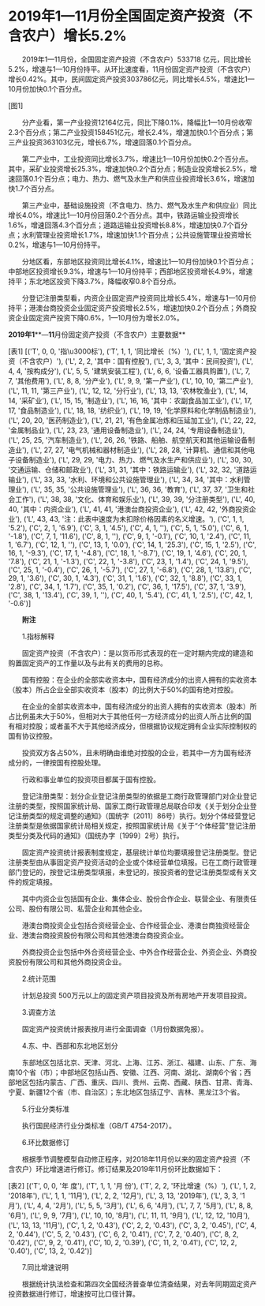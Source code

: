 # 2019年1—11月份全国固定资产投资（不含农户）增长5.2%

　　2019年1—11月份，全国固定资产投资（不含农户）533718 亿元，同比增长5.2%，增速与1—10月份持平。从环比速度看，11月份固定资产投资（不含农户）增长0.42%。其中，民间固定资产投资303786亿元，同比增长4.5%，增速比1—10月份加快0.1个百分点。

[图1]

　　分产业看，第一产业投资12164亿元，同比下降0.1%，降幅比1—10月份收窄2.3个百分点；第二产业投资158451亿元，增长2.4%，增速加快0.1个百分点；第三产业投资363103亿元，增长6.7%，增速回落0.1个百分点。

　　第二产业中，工业投资同比增长3.7%，增速比1—10月份加快0.2个百分点。其中，采矿业投资增长25.3%，增速加快0.2个百分点；制造业投资增长2.5%，增速回落0.1个百分点；电力、热力、燃气及水生产和供应业投资增长3.6%，增速加快1.7个百分点。

　　第三产业中，基础设施投资（不含电力、热力、燃气及水生产和供应业）同比增长4.0%，增速比1—10月份回落0.2个百分点。其中，铁路运输业投资增长1.6%，增速回落4.3个百分点；道路运输业投资增长8.8%，增速加快0.7个百分点；水利管理业投资增长1.7%，增速加快1.1个百分点；公共设施管理业投资增长0.2%，增速与1—10月份持平。

　　分地区看，东部地区投资同比增长4.1%，增速比1—10月份加快0.1个百分点；中部地区投资增长9.3%，增速与1—10月份持平；西部地区投资增长4.9%，增速持平；东北地区投资下降3.7%，降幅收窄0.8个百分点。

　　分登记注册类型看，内资企业固定资产投资同比增长5.4%，增速与1—10月份持平；港澳台商投资企业固定资产投资增长2.5%，增速加快0.2个百分点；外商投资企业固定资产投资下降0.6%，1—10月份为增长2.0%。

**2019****年****1****—****11****月份固定资产投资（不含农户）主要数据**

[表1]
[('T', 0, 0, '指\u3000标'), ('T', 1, 1, '同比增长（%）'), ('L', 1, 1, '固定资产投资（不含农户）'), ('L', 2, 2, '其中：国有控股'), ('L', 3, 3, '其中：民间投资'), ('L', 4, 4, '按构成分'), ('L', 5, 5, '建筑安装工程'), ('L', 6, 6, '设备工器具购置'), ('L', 7, 7, '其他费用'), ('L', 8, 8, '分产业'), ('L', 9, 9, '第一产业'), ('L', 10, 10, '第二产业'), ('L', 11, 11, '第三产业'), ('L', 12, 12, '分行业'), ('L', 13, 13, '农林牧渔业'), ('L', 14, 14, '采矿业'), ('L', 15, 15, '制造业'), ('L', 16, 16, '其中：农副食品加工业'), ('L', 17, 17, '食品制造业'), ('L', 18, 18, '纺织业'), ('L', 19, 19, '化学原料和化学制品制造业'), ('L', 20, 20, '医药制造业'), ('L', 21, 21, '有色金属冶炼和压延加工业'), ('L', 22, 22, '金属制品业'), ('L', 23, 23, '通用设备制造业'), ('L', 24, 24, '专用设备制造业'), ('L', 25, 25, '汽车制造业'), ('L', 26, 26, '铁路、船舶、航空航天和其他运输设备制造业'), ('L', 27, 27, '电气机械和器材制造业'), ('L', 28, 28, '计算机、通信和其他电子设备制造业'), ('L', 29, 29, '电力、热力、燃气及水生产和供应业'), ('L', 30, 30, '交通运输、仓储和邮政业'), ('L', 31, 31, '其中：铁路运输业'), ('L', 32, 32, '道路运输业'), ('L', 33, 33, '水利、环境和公共设施管理业'), ('L', 34, 34, '其中：水利管理业'), ('L', 35, 35, '公共设施管理业'), ('L', 36, 36, '教育'), ('L', 37, 37, '卫生和社会工作'), ('L', 38, 38, '文化、体育和娱乐业'), ('L', 39, 39, '分注册类型'), ('L', 40, 40, '其中：内资企业'), ('L', 41, 41, '港澳台商投资企业'), ('L', 42, 42, '外商投资企业'), ('L', 43, 43, '注：此表中速度为未扣除价格因素的名义增速。'), ('C', 1, 1, '5.2'), ('C', 2, 1, '6.9'), ('C', 3, 1, '4.5'), ('C', 4, 1, ''), ('C', 5, 1, '5.0'), ('C', 6, 1, '-1.8'), ('C', 7, 1, '11.6'), ('C', 8, 1, ''), ('C', 9, 1, '-0.1'), ('C', 10, 1, '2.4'), ('C', 11, 1, '6.7'), ('C', 12, 1, ''), ('C', 13, 1, '0.0'), ('C', 14, 1, '25.3'), ('C', 15, 1, '2.5'), ('C', 16, 1, '-9.3'), ('C', 17, 1, '-4.8'), ('C', 18, 1, '-8.7'), ('C', 19, 1, '4.6'), ('C', 20, 1, '7.8'), ('C', 21, 1, '-1.3'), ('C', 22, 1, '-3.8'), ('C', 23, 1, '1.4'), ('C', 24, 1, '9.5'), ('C', 25, 1, '-0.4'), ('C', 26, 1, '-5.7'), ('C', 27, 1, '-6.8'), ('C', 28, 1, '13.8'), ('C', 29, 1, '3.6'), ('C', 30, 1, '4.3'), ('C', 31, 1, '1.6'), ('C', 32, 1, '8.8'), ('C', 33, 1, '2.8'), ('C', 34, 1, '1.7'), ('C', 35, 1, '0.2'), ('C', 36, 1, '17.5'), ('C', 37, 1, '3.9'), ('C', 38, 1, '13.4'), ('C', 39, 1, ''), ('C', 40, 1, '5.4'), ('C', 41, 1, '2.5'), ('C', 42, 1, '-0.6')]

　　**附注**

　　1.指标解释

　　固定资产投资（不含农户）：是以货币形式表现的在一定时期内完成的建造和购置固定资产的工作量以及与此有关的费用的总称。

　　国有控股：在企业的全部实收资本中，国有经济成分的出资人拥有的实收资本（股本）所占企业全部实收资本（股本）的比例大于50%的国有绝对控股。

　　在企业的全部实收资本中，国有经济成分的出资人拥有的实收资本（股本）所占比例虽未大于50%，但相对大于其他任何一方经济成分的出资人所占比例的国有相对控股；或者虽不大于其他经济成分，但根据协议规定拥有企业实际控制权的国有协议控股。

　　投资双方各占50%，且未明确由谁绝对控股的企业，若其中一方为国有经济成分的，一律按国有控股处理。

　　行政和事业单位的投资项目都属于国有控股。

　　登记注册类型：划分企业登记注册类型的依据是工商行政管理部门对企业登记注册的类型，按照国家统计局、国家工商行政管理总局联合印发《关于划分企业登记注册类型的规定调整的通知》（国统字〔2011〕86号）执行。划分个体经营登记注册类型是依据国家统计局相关规定，按照国家统计局《关于“个体经营”登记注册类型分类及代码的通知》（国统办字〔1999〕2号）执行。

　　固定资产投资统计报表制度规定，基层统计单位均要填报登记注册类型。登记注册类型由从事固定资产投资活动的企业或个体经营单位填报。已在工商行政管理部门登记的，按登记注册类型填报，未登记的，按投资者的登记注册类型或有关文件的规定填报。

　　其中内资企业包括国有企业、集体企业、股份合作企业、联营企业、有限责任公司、股份有限公司、私营企业和其他企业。

　　港澳台商投资企业包括合资经营企业、合作经营企业、港澳台商独资经营企业、港澳台商投资股份有限公司和其他港澳台商投资企业。

　　外商投资企业包括中外合资经营企业、中外合作经营企业、外资企业、外商投资股份有限公司和其他外商投资企业。

　　2.统计范围

　　计划总投资 500万元以上的固定资产项目投资及所有房地产开发项目投资。

　　3.调查方法

　　固定资产投资统计报表按月进行全面调查（1月份数据免报）。

　　4.东、中、西部和东北地区划分

　　东部地区包括北京、天津、河北、上海、江苏、浙江、福建、山东、广东、海南10个省（市）；中部地区包括山西、安徽、江西、河南、湖北、湖南6个省；西部地区包括内蒙古、广西、重庆、四川、贵州、云南、西藏、陕西、甘肃、青海、宁夏、新疆12个省（市、自治区）；东北地区包括辽宁、吉林、黑龙江3个省。

　　5.行业分类标准

　　执行国民经济行业分类标准（GB/T 4754-2017）。

　　6.环比数据修订

　　根据季节调整模型自动修正程序，对2018年11月份以来的固定资产投资（不含农户）环比增速进行修订。修订结果及2019年11月份环比数据如下：

[表2]
[('T', 0, 0, '年 度'), ('T', 1, 1, '月 份'), ('T', 2, 2, '环比增速（%）'), ('L', 1, 2, '2018年'), ('L', 1, 1, '11月'), ('L', 2, 2, '12月'), ('L', 3, 13, '2019年'), ('L', 3, 3, '1月'), ('L', 4, 4, '2月'), ('L', 5, 5, '3月'), ('L', 6, 6, '4月'), ('L', 7, 7, '5月'), ('L', 8, 8, '6月'), ('L', 9, 9, '7月'), ('L', 10, 10, '8月'), ('L', 11, 11, '9月'), ('L', 12, 12, '10月'), ('L', 13, 13, '11月'), ('C', 1, 2, '0.43'), ('C', 2, 2, '0.43'), ('C', 3, 2, '0.45'), ('C', 4, 2, '0.44'), ('C', 5, 2, '0.43'), ('C', 6, 2, '0.41'), ('C', 7, 2, '0.40'), ('C', 8, 2, '0.42'), ('C', 9, 2, '0.41'), ('C', 10, 2, '0.39'), ('C', 11, 2, '0.41'), ('C', 12, 2, '0.40'), ('C', 13, 2, '0.42')]

　　7.同比增速说明

　　根据统计执法检查和第四次全国经济普查单位清查结果，对去年同期固定资产投资数据进行修订，增速按可比口径计算。